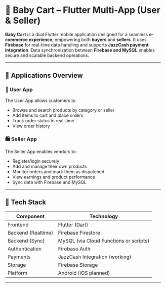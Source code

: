 # 🛒 Baby Cart – Flutter Multi-App (User & Seller)

**Baby Cart** is a dual Flutter mobile application designed for a seamless **e-commerce experience**, empowering both **buyers** and **sellers**. It uses **Firebase** for real-time data handling and supports **JazzCash payment integration**. Data synchronization between **Firebase and MySQL** enables secure and scalable backend operations.

---

## 📱 Applications Overview

### 👤 User App
The User App allows customers to:
- Browse and search products by category or seller
- Add items to cart and place orders
- Track order status in real-time
- View order history

### 🛍️ Seller App
The Seller App enables vendors to:
- Register/login securely
- Add and manage their own products
- Monitor orders and mark them as dispatched
- View earnings and product performance
- Sync data with Firebase and MySQL

---

## 🧰 Tech Stack

| Component         | Technology           |
|------------------|----------------------|
| Frontend         | Flutter (Dart)       |
| Backend (Realtime) | Firebase Firestore   |
| Backend (Sync)   | MySQL (via Cloud Functions or scripts) |
| Authentication   | Firebase Auth        |
| Payments         | JazzCash Integration (working) |
| Storage          | Firebase Storage     |
| Platform         | Android (iOS planned) |

---
